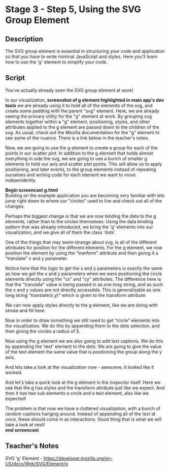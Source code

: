 # Stage 3 - Step 5, Using the SVG Group Element

## Description
The SVG group element is essential in structuring your code and application so that you have to write minimal JavaScript and styles.  Here you'll learn how to use the 'g' element to simplify your code.

## Script
You've actually already seen the SVG group element at work!

In our visualization, **screenshot of g element highlighted in main app's dev tools** we are already using it to hold all of the elements of the svg, and create some padding with the parent "svg" element.  Here, we are already seeing the primary utility for the "g" element at work.  By grouping svg elements together within a "g" element, positioning, styles, and other attributes applied to the g element are passed down to the children of the svg.  As usual, check out the Mozilla documentation for the "g" element to see some of the nuance.  There is a link below in the teacher's notes.

Now, we are going to use the g element to create a group for each of the points in our scatter plot. In addition to the g element that holds almost everything in side the svg, we are going to use a bunch of smaller g elements to hold our axis and scatter plot points.  This will allow us to apply positioning, and later events, to the group elements instead of repeating ourselves and writing code for each element we want to move independently.

**Begin screencast g.html**    
Building on the example application you are becoming very familiar with lets jump right down to where our "circles" used to live and check out all of the changes.

Perhaps the biggest change is that we are now binding the data to the g elements, rather than to the circles themselves.  Using the data binding pattern that was already introduced, we bring the 'g' elements into our visualization, and we give all of them the class 'dots'.  

One of the things that may seem strange about svg, is all of the different attributes for position for the different elements.  For the g element, we now position the element by using the "tranform" attribute and then giving it a "translate" x and y parameter.  

Notice here that the logic to get the x and y parameters is exactly the same as how we got the x and y parameters when we were positioning the circle elements directly using the "cx" and "cy" attributes.  The difference here is that the "translate" value is being passed in as one long string, and as such the x and y values are not directly accessible.  This is generalizable as one long string "translate(x,y)" which is given to the transform attribute.

We can now apply styles directly to the g element, like we are doing with stroke and fill here.

Now in order to draw something we still need to get "circle" elements into the visualization.  We do this by appending them to the dots selection, and then giving the circles a radius of 5.

Now using the g element we are also going to add text captions.  We do this by appending the 'text' element to the dots.  We are going to give the value of the text element the same value that is positioning the group along the y axis.

And lets take a look at the visualization now - awesome, it looked like it worked.

And let's take a quick look at the g element in the inspector itself.  Here we see that the g has styles and the transform attribute just like we expect.  And then it has two sub elements a circle and a text element, also like we expected!

The problem is that now we have a cluttered visualization, with a bunch of random captions hanging around.  Instead of appending all of the text at once, these should come in as interactions.  Good thing that is what we will take a look at next!   
**end screencast**

## Teacher's Notes
SVG 'g' Element - https://developer.mozilla.org/en-US/docs/Web/SVG/Element/g

